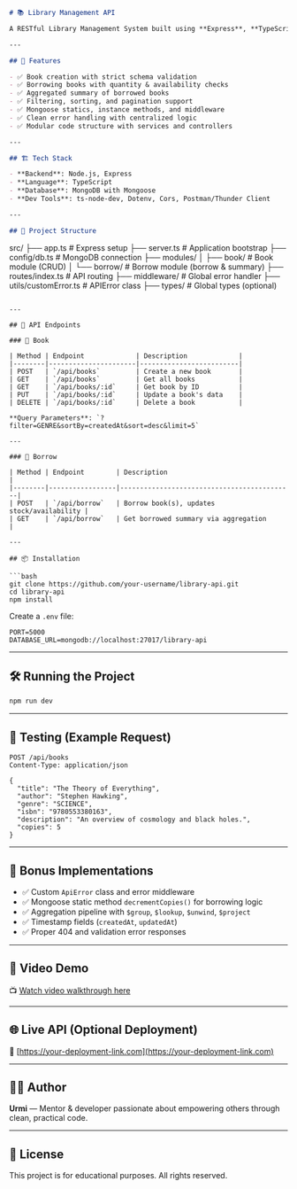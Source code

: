 ```markdown
# 📚 Library Management API

A RESTful Library Management System built using **Express**, **TypeScript**, and **MongoDB (Mongoose)**. This API allows users to create, retrieve, update, delete, and borrow books, with robust validation, aggregation logic, and clean architecture (Model → Service → Controller → Route).

---

## 🚀 Features

- ✅ Book creation with strict schema validation
- ✅ Borrowing books with quantity & availability checks
- ✅ Aggregated summary of borrowed books
- ✅ Filtering, sorting, and pagination support
- ✅ Mongoose statics, instance methods, and middleware
- ✅ Clean error handling with centralized logic
- ✅ Modular code structure with services and controllers

---

## 🏗️ Tech Stack

- **Backend**: Node.js, Express
- **Language**: TypeScript
- **Database**: MongoDB with Mongoose
- **Dev Tools**: ts-node-dev, Dotenv, Cors, Postman/Thunder Client

---

## 📁 Project Structure
```

src/
├── app.ts # Express setup
├── server.ts # Application bootstrap
├── config/db.ts # MongoDB connection
├── modules/
│ ├── book/ # Book module (CRUD)
│ └── borrow/ # Borrow module (borrow & summary)
├── routes/index.ts # API routing
├── middleware/ # Global error handler
├── utils/customError.ts # APIError class
├── types/ # Global types (optional)

````

---

## 🧪 API Endpoints

### 📘 Book

| Method | Endpoint             | Description             |
|--------|----------------------|-------------------------|
| POST   | `/api/books`         | Create a new book       |
| GET    | `/api/books`         | Get all books           |
| GET    | `/api/books/:id`     | Get book by ID          |
| PUT    | `/api/books/:id`     | Update a book's data    |
| DELETE | `/api/books/:id`     | Delete a book           |

**Query Parameters**: `?filter=GENRE&sortBy=createdAt&sort=desc&limit=5`

---

### 🔄 Borrow

| Method | Endpoint        | Description                                |
|--------|-----------------|--------------------------------------------|
| POST   | `/api/borrow`   | Borrow book(s), updates stock/availability |
| GET    | `/api/borrow`   | Get borrowed summary via aggregation       |

---

## 📦 Installation

```bash
git clone https://github.com/your-username/library-api.git
cd library-api
npm install
````

Create a `.env` file:

```
PORT=5000
DATABASE_URL=mongodb://localhost:27017/library-api
```

---

## 🛠️ Running the Project

```bash
npm run dev
```

---

## 🧪 Testing (Example Request)

```http
POST /api/books
Content-Type: application/json

{
  "title": "The Theory of Everything",
  "author": "Stephen Hawking",
  "genre": "SCIENCE",
  "isbn": "9780553380163",
  "description": "An overview of cosmology and black holes.",
  "copies": 5
}
```

---

## 🧩 Bonus Implementations

- ✅ Custom `ApiError` class and error middleware
- ✅ Mongoose static method `decrementCopies()` for borrowing logic
- ✅ Aggregation pipeline with `$group`, `$lookup`, `$unwind`, `$project`
- ✅ Timestamp fields (`createdAt`, `updatedAt`)
- ✅ Proper 404 and validation error responses

---

## 🎥 Video Demo

📺 [Watch video walkthrough here](https://your-video-link.com)

---

## 🌐 Live API (Optional Deployment)

🔗 [https://your-deployment-link.com](https://your-deployment-link.com)

---

## 👩‍💻 Author

**Urmi** — Mentor & developer passionate about empowering others through clean, practical code.

---

## 📜 License

This project is for educational purposes. All rights reserved.

